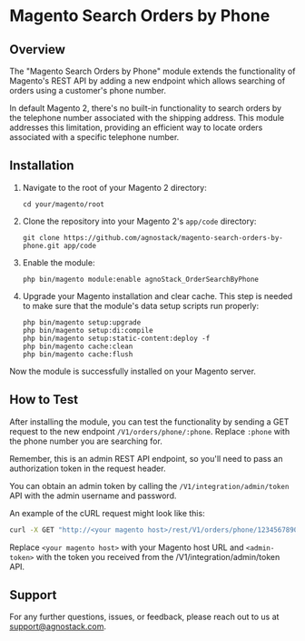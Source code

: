 # Magento Search Orders by Phone

## Overview

The "Magento Search Orders by Phone" module extends the functionality of Magento's REST API by adding a new endpoint which allows searching of orders using a customer's phone number. 

In default Magento 2, there's no built-in functionality to search orders by the telephone number associated with the shipping address. This module addresses this limitation, providing an efficient way to locate orders associated with a specific telephone number.

## Installation

1. Navigate to the root of your Magento 2 directory:  
    ```
    cd your/magento/root
    ```

2. Clone the repository into your Magento 2's `app/code` directory:  
    ```
    git clone https://github.com/agnostack/magento-search-orders-by-phone.git app/code
    ```

3. Enable the module:
    ```
    php bin/magento module:enable agnoStack_OrderSearchByPhone
    ```

4. Upgrade your Magento installation and clear cache. This step is needed to make sure that the module's data setup scripts run properly:
    ```
    php bin/magento setup:upgrade
    php bin/magento setup:di:compile
    php bin/magento setup:static-content:deploy -f
    php bin/magento cache:clean
    php bin/magento cache:flush
    ```

Now the module is successfully installed on your Magento server.

## How to Test

After installing the module, you can test the functionality by sending a GET request to the new endpoint `/V1/orders/phone/:phone`. Replace `:phone` with the phone number you are searching for.

Remember, this is an admin REST API endpoint, so you'll need to pass an authorization token in the request header. 

You can obtain an admin token by calling the `/V1/integration/admin/token` API with the admin username and password.

An example of the cURL request might look like this:

```bash
curl -X GET "http://<your magento host>/rest/V1/orders/phone/1234567890" -H "Authorization: Bearer <admin-token>"
```

Replace `<your magento host>` with your Magento host URL and `<admin-token>` with the token you received from the /V1/integration/admin/token API.

## Support

For any further questions, issues, or feedback, please reach out to us at [support@agnostack.com](mailto:support@agnostack.com).
